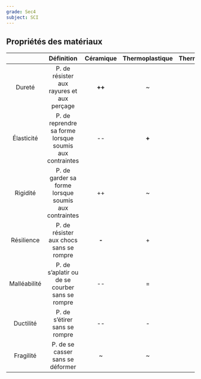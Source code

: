 ```yaml
---
grade: Sec4
subject: SCI
---
```


## Propriétés des matériaux

|              |                         Définition                         | Céramique | Thermoplastique | Thermodurcissable |
|:------------:|:----------------------------------------------------------:|:---------:|:---------------:|:-----------------:|
|    Dureté    |         P. de résister aux rayures et aux perçage          |  **++**   |        ~        |       **+**       |
|  Élasticité  | P. de reprendre sa forme<br>lorsque soumis aux contraintes |    --     |      **+**      |         ~         |
|   Rigidité   |  P. de garder sa forme<br>lorsque soumis aux contraintes   |    ++     |        ~        |       **+**       |
|  Résilience  |          P. de résister aux chocs sans se rompre           |   **-**   |        +        |         +         |
| Malléabilité |      P. de s’aplatir ou de se courber sans se rompre       |    --     |        =        |         -         |
|  Ductilité   |               P. de s’étirer sans se rompre                |    --     |        -        |         -         |
|  Fragilité   |              P. de se casser sans se déformer              |     ~     |        ~        |       **-**       |
